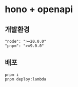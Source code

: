 # hono + openapi

## 개발환경

```
"node": ">=20.0.0"
"pnpm": ">=9.0.0"
```

## 배포

```
pnpm i
pnpm deploy:lambda
```
